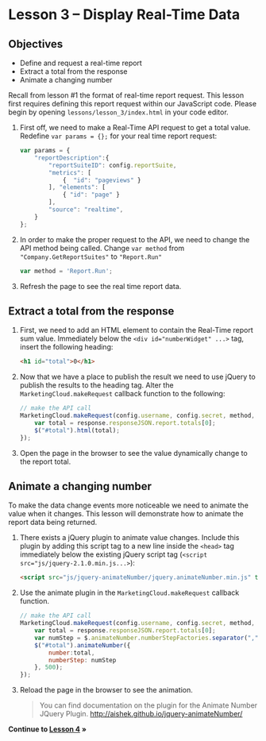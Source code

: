 Lesson 3 – Display Real-Time Data
=====

Objectives
-----
*	Define and request a real-time report
*	Extract a total from the response
*	Animate a changing number

Recall from lesson #1 the format of real-time report request. This lesson first requires defining this report request within our JavaScript code.  Please begin by opening `lessons/lesson_3/index.html` in your code editor.

1.	First off, we need to make a Real-Time API request to get a total value. Redefine `var params = {};` for your real time report request:

    ```javascript
    var params = {
        "reportDescription":{
            "reportSuiteID": config.reportSuite,
            "metrics": [
                {  "id": "pageviews" }
            ], "elements": [
                { "id": "page" }
            ],
            "source": "realtime",
        }
    };
    ```

2.	In order to make the proper request to the API, we need to change the API method being called. Change `var method` from `"Company.GetReportSuites"` to `"Report.Run"`

    ```javascript
    var method = 'Report.Run';
    ```

3.	Refresh the page to see the real time report data.

Extract a total from the response
-----

1.	First, we need to add an HTML element to contain the Real-Time report sum value. Immediately below the `<div id="numberWidget" ...>` tag, insert the following heading:

    ```html
    <h1 id="total">0</h1>
    ```

2.	Now that we have a place to publish the result we need to use jQuery to publish the results to the heading tag.  Alter the `MarketingCloud.makeRequest` callback function to the following:

    ```javascript
    // make the API call
    MarketingCloud.makeRequest(config.username, config.secret, method, params, config.endpoint, function(response) {
        var total = response.responseJSON.report.totals[0];
        $("#total").html(total);
    });
    ```

3.	Open the page in the browser to see the value dynamically change to the report total.

Animate a changing number
-----

To make the data change events more noticeable we need to animate the value when it changes. This lesson will demonstrate how to animate the report data being returned.

1.	There exists a jQuery plugin to animate value changes. Include this plugin by adding this script tag to a new line inside the `<head>` tag immediately below the existing jQuery script tag (`<script src="js/jquery-2.1.0.min.js...>`):

    ```html
    <script src="js/jquery-animateNumber/jquery.animateNumber.min.js" type="text/javascript"></script>
    ```

2.	Use the animate plugin in the `MarketingCloud.makeRequest` callback function.

    ```javascript
    // make the API call
    MarketingCloud.makeRequest(config.username, config.secret, method, params, config.endpoint, function(response) {
        var total = response.responseJSON.report.totals[0];
        var numStep = $.animateNumber.numberStepFactories.separator(",");
        $("#total").animateNumber({
            number:total,
            numberStep: numStep
        }, 500);
    });
    ```

3.  Reload the page in the browser to see the animation.

    >  You can find documentation on the plugin for the Animate Number JQuery Plugin. http://aishek.github.io/jquery-animateNumber/

**Continue to [Lesson 4](../lesson_4#lesson-4--populate-a-table) »**
